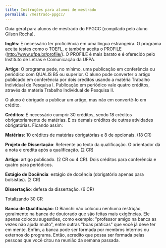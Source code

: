 ```yaml
---
title: Instruções para alunos de mestrado
permalink: /mestrado-ppgcc/
---
```


Guia geral para alunos de mestrado do PPGCC (compilado pelo aluno Gilson Rocha).

**Inglês**: É necessário ter proficiência em uma língua estrangeira. O programa aceita testes como o TOEFL, e também aceita o PROFILE (http://www.ufpa.br/profile/). O PROFILE é mais barato e é oferecido pelo Instituto de Letras e Comunicação da UFPA.

**Artigo**: O programa pede, no mínimo, uma publicação em conferência ou periódico com QUALIS B5 ou superior. O aluno pode converter o artigo publicado em conferência por dois créditos usando a matéria Trabalho Individual de Pesquisa I. Publicação em periódico vale quatro créditos, através da matéria Trabalho Individual de Pesquisa II.

O aluno é obrigado a publicar um artigo, mas não em convertê-lo em crédito.

**Créditos**: É necessário cumprir 30 créditos, sendo 18 créditos obrigatoriamente de matérias. E os demais créditos de outras atividades obrigatórias. Ficando assim:

**Matérias**: 10 créditos de matérias obrigatórias e 8 de opcionais. (18 CR)

**Projeto de Dissertação**: Referente ao texto da qualificação. O orientador dá a nota e credita após a qualificação. (2 CR)

**Artigo**: artigo publicado. (2 CR ou 4 CR). Dois créditos para conferência e quatro para periódicos.

**Estágio de Docência**: estágio de docência (obrigatório apenas para bolsistas). (2 CR)

**Dissertação**: defesa da dissertação. (6 CR)

Totalizando 30 CR

**Banca de Qualificação**: O Bianchi não colocou nenhuma restrição, geralmente na banca de doutorado que são feitas mais exigências. Ele apenas colocou sugestões, como exemplo: "professor amigo na banca as vezes não ajuda muito", entre outras "boas práticas" que você já deve ter em mente. Enfim, a banca pode ser formada por membros internos ou externos do programa. Então, acredito que possa ser formada pelas pessoas que você citou na reunião da semana passada.
